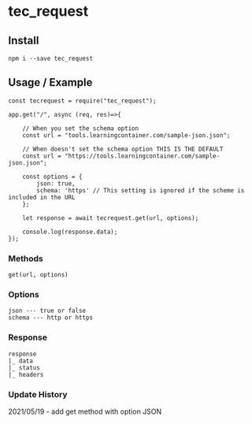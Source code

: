 # tec_request
## Install
```
npm i --save tec_request
```
## Usage / Example
```
const tecrequest = require("tec_request");

app.get("/", async (req, res)=>{

    // When you set the schema option
    const url = "tools.learningcontainer.com/sample-json.json"; 

    // When doesn't set the schema option THIS IS THE DEFAULT
    const url = "https://tools.learningcontainer.com/sample-json.json";

    const options = {
        json: true,
        schema: 'https' // This setting is ignored if the scheme is included in the URL
    };

    let response = await tecrequest.get(url, options);
    
    console.log(response.data);
});
```
### Methods
```
get(url, options)
```
### Options
```
json --- true or false
schema --- http or https
```
### Response
```
response
|_ data
|_ status
|_ headers
```
### Update History
2021/05/19 - add get method with option JSON